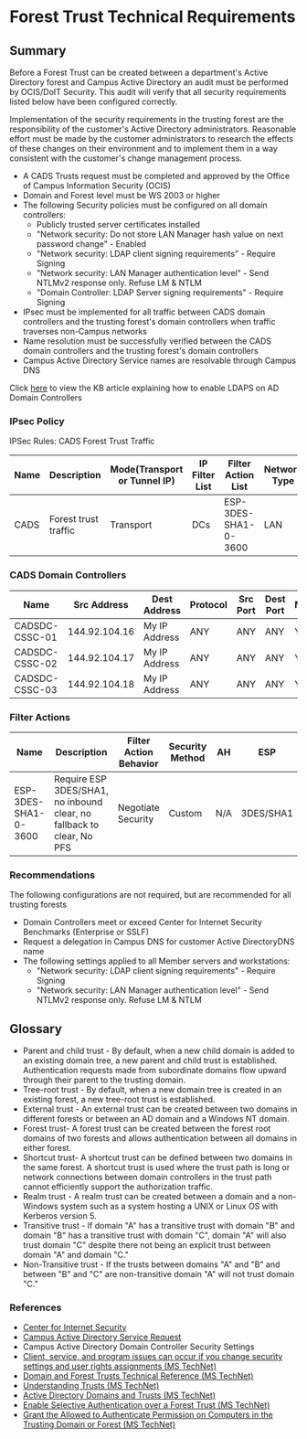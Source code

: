 # Forest Trust Technical Requirements

## Summary

Before a Forest Trust can be created between a department's Active Directory forest and Campus Active Directory an audit must be performed by OCIS/DoIT Security. This audit will verify that all security requirements listed below have been configured correctly.

Implementation of the security requirements in the trusting forest are the responsibility of the customer's Active Directory administrators. Reasonable effort must be made by the customer administrators to research the effects of these changes on their environment and to implement them in a way consistent with the customer's change management process.

- A CADS Trusts request must be completed and approved by the Office of Campus Information Security (OCIS)
- Domain and Forest level must be WS 2003 or higher
- The following Security policies must be configured on all domain controllers:
  - Publicly trusted server certificates installed
  - "Network security: Do not store LAN Manager hash value on next password change" - Enabled
  - "Network security: LDAP client signing requirements" - Require Signing
  - "Network security: LAN Manager authentication level" - Send NTLMv2 response only. Refuse LM & NTLM
  - "Domain Controller: LDAP Server signing requirements" - Require Signing
- IPsec must be implemented for all traffic between CADS domain controllers and the trusting forest's domain controllers when traffic traverses non-Campus networks
- Name resolution must be successfully verified between the CADS domain controllers and the trusting forest's domain controllers
- Campus Active Directory Service names are resolvable through Campus DNS

Click [here](https://kb.wisc.edu/page.php?id=34954) to view the KB article explaining how to enable LDAPS on AD Domain Controllers

### IPsec Policy

IPSec Rules: CADS Forest Trust Traffic

| Name | Description | Mode(Transport or Tunnel IP) | IP Filter List | Filter Action List | Network Type | Authentication Method |
|-------|-----------|----------------|-------|----------|---------|--------------|
| CADS | Forest trust traffic | Transport | DCs | ESP-3DES-SHA1-0-3600 | LAN | PSK |

### CADS Domain Controllers

| Name | Src Address | Dest Address | Protocol | Src Port | Dest Port | Mirrored |
|--------------|-------------|------------|---------|---------|---------|--------|
| CADSDC-CSSC-01 | 144.92.104.16 | My IP Address | ANY | ANY | ANY | Y |
| CADSDC-CSSC-02 | 144.92.104.17 | My IP Address | ANY | ANY | ANY | Y |
| CADSDC-CSSC-03 | 144.92.104.18 | My IP Address | ANY | ANY | ANY | Y |

### Filter Actions

| Name | Description | Filter Action Behavior | Security Method | AH | ESP | Session Key Lifetimes (sessions/seconds) | Accept Clear | Allow Fallback | Use PFS |
|------|---------|--------|-------|-----|---------|-------------|------|-------|-----|
| ESP-3DES-SHA1-0-3600 | Require ESP 3DES/SHA1, no inbound clear, no fallback to clear, No PFS | Negotiate Security | Custom | N/A | 3DES/SHA1 | 0 / 3600 | N | N | N |

### Recommendations

The following configurations are not required, but are recommended for all trusting forests

- Domain Controllers meet or exceed Center for Internet Security Benchmarks (Enterprise or SSLF)
- Request a delegation in Campus DNS for customer Active DirectoryDNS name
- The following settings applied to all Member servers and workstations:
  - "Network security: LDAP client signing requirements" - Require Signing
  - "Network security: LAN Manager authentication level" - Send NTLMv2 response only. Refuse LM & NTLM

## Glossary

- Parent and child trust - By default, when a new child domain is added to an existing domain tree, a new parent and child trust is established. Authentication requests made from subordinate domains flow upward through their parent to the trusting domain.
- Tree-root trust - By default, when a new domain tree is created in an existing forest, a new tree-root trust is established.
- External trust - An external trust can be created between two domains in different forests or between an AD domain and a Windows NT domain.
- Forest trust- A forest trust can be created between the forest root domains of two forests and allows authentication between all domains in either forest.
- Shortcut trust- A shortcut trust can be defined between two domains in the same forest. A shortcut trust is used where the trust path is long or network connections between domain controllers in the trust path cannot efficiently support the authorization traffic.
- Realm trust - A realm trust can be created between a domain and a non-Windows system such as a system hosting a UNIX or Linux OS with Kerberos version 5.
- Transitive trust - If domain "A" has a transitive trust with domain "B" and domain "B" has a transitive trust with domain "C", domain "A" will also trust domain "C" despite there not being an explicit trust between domain "A" and domain "C."
- Non-Transitive trust - If the trusts between domains "A" and "B" and between "B" and "C" are non-transitive domain "A" will not trust domain "C."

### References

- [Center for Internet Security](http://www.cisecurity.org/)
- [Campus Active Directory Service Request](https://cads.ad.wisc.edu/)
- Campus Active Directory Domain Controller Security Settings
- [Client, service, and program issues can occur if you change security settings and user rights assignments (MS TechNet)](http://support.microsoft.com/kb/823659)
- [Domain and Forest Trusts Technical Reference (MS TechNet)](http://technet.microsoft.com/en-us/library/cc738955(v=ws.10).aspx)
- [Understanding Trusts (MS TechNet)](http://technet.microsoft.com/en-us/library/cc736874(v=ws.10).aspx)
- [Active Directory Domains and Trusts (MS TechNet)](http://technet.microsoft.com/en-us/library/cc770299.aspx)
- [Enable Selective Authentication over a Forest Trust (MS TechNet)](http://technet.microsoft.com/en-us/library/cc794747%28v=ws.10%29.aspx)
- [Grant the Allowed to Authenticate Permission on Computers in the Trusting Domain or Forest (MS TechNet)](http://technet.microsoft.com/en-us/library/cc816733%28v=ws.10%29.aspx)
